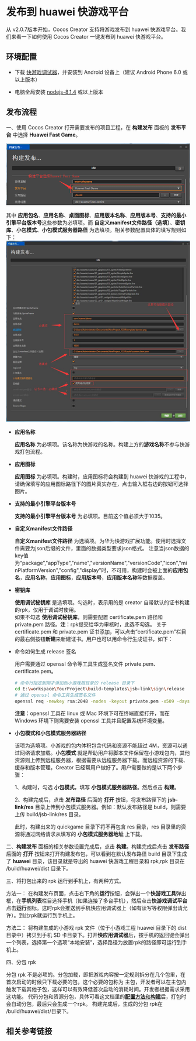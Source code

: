 # 发布到 huawei 快游戏平台

从 v2.0.7版本开始，Cocos Creator 支持将游戏发布到 huawei 快游戏平台。我们来看一下如何使用 Cocos Creator 一键发布到 huawei 快游戏平台。

## 环境配置

- 下载 [快游戏调试器](https://obs.cn-north-2.myhwclouds.com/hms-ds-wf/sdk/HwFastAPPEngine_Loader.1213_tool.zip)，并安装到 Android 设备上（建议 Android Phone 6.0 或以上版本）

- 电脑全局安装 [nodejs-8.1.4](https://nodejs.org/zh-cn/download/) 或以上版本

## 发布流程

一、使用 Cocos Creator 打开需要发布的项目工程，在 **构建发布** 面板的 **发布平台** 中选择 **Huawei Fast Game**。

  ![](./publish-huawei-instant-games/build_option.png)


   其中 **应用包名**、**应用名称**、**桌面图标**、**应用版本名称**、**应用版本号**、**支持的最小引擎平台版本号**这些参数为必填项。而  **自定义manifest文件路径（选填）**、**密钥库**、**小包模式**、**小包模式服务器路径** 为选填项。相关参数配置具体的填写规则如下：
    ![](./publish-huawei-instant-games/build_opt_fill.jpg)

- **应用名称**

  **应用名称** 为必填项。该名称为快游戏的名称。构建上方的**游戏名称**不参与快游戏打包流程。
- **应用图标**

  **应用图标** 为必填项。构建时，应用图标将会构建到 huawei 快游戏的工程中，请确保填写的应用图标路径下的图片真实存在，点击输入框右边的按钮可选择图片。  

- **支持的最小引擎平台版本号**

  **支持的最小引擎平台版本号** 为必填项。目前这个值必须大于1035。
  
- **自定义manifest文件路径**
  
  **自定义manifest文件路径** 为选填项。为华为快游戏扩展功能。使用时选择文件需要为json后缀的文件，里面的数据类型要求json格式。
  注意当json数据的key值为“package”,"appType","name","versionName","versionCode","icon","minPlatformVersion","config","display"时，不可用，构建时会被上面的**应用包名**，**应用名称**，**应用图标**，**应用版本号**，**应用版本名称**等数据覆盖。
  
- **密钥库**

  **使用调试秘钥库** 是选填项。勾选时，表示用的是 creator 自带默认的证书构建的rpk，仅用于调试时使用。<br>
  如果不勾选 **使用调试秘钥库**，则需要配置 certificate.pem 路径和 private.pem 路径。**注**：rpk提交给华为审核时，此选不勾选。
  关于 certificate.pem 和 private.pem 证书添加，可以点击“certificate.pem”栏目的最右侧按钮**新建**来新建证书。用户也可以用命令行生成证书，如下：

- 命令如何生成 release 签名

   用户需要通过 openssl 命令等工具生成签名文件 private.pem、certificate.pem。
    
    ```bash
    # 命令行指定到刚才添加到小游戏根目录的 release 目录下
    cd E:\workspace\YourProject\build-templates\jsb-link\sign\release
    # 通过 openssl 命令工具生成签名文件
    openssl req -newkey rsa:2048 -nodes -keyout private.pem -x509 -days 3650 -out certificate.pem
    ```

  **注意**：openssl 工具在 linux 或 Mac 环境下可在终端直接打开，而在 Windows 环境下则需要安装 openssl 工具并且配置系统环境变量。

- **小包模式和小包模式服务器路径**

  该项为选填项。小游戏的包内体积包含代码和资源不能超过 4M，资源可以通过网络请求加载。**小包模式** 就是帮助用户将脚本文件保留在小游戏包内，其他资源则上传到远程服务器，根据需要从远程服务器下载。而远程资源的下载、缓存和版本管理，Creator 已经帮用户做好了。用户需要做的是以下两个步骤：

  1、构建时，勾选 **小包模式**，填写 **小包模式服务器路径**。然后点击 **构建**。

  2、构建完成后，点击 **发布路径** 后面的 **打开** 按钮，将发布路径下的 **jsb-link/res** 目录上传到小包模式服务器。例如：默认发布路径是 build，则需要上传 build/jsb-link/res 目录。

  此时，构建出来的 quickgame 目录下将不再包含 res 目录，res 目录里的资源将通过网络请求从填写的 **小包模式服务器地址** 上下载。

二、**构建发布** 
    面板的相关参数设置完成后，点击 **构建**。构建完成后点击 **发布路径** 后面的 **打开** 按钮来打开构建发布包，可以看到在默认发布路径 build 目录下生成了 **huawei** 目录，该目录就是导出的 huawei 快游戏工程目录和 rpk,rpk 目录在 /build/huawei/dist 目录下。

三、将打包出来的 rpk 运行到手机上，有两种方式。

   方法一： 在构建发布页面，点击右下角的**运行**按钮，会弹出一个**快游戏工具**弹出框，在**手机列表**栏目选择手机（如果连接了多台手机），然后点击**快游戏调试平台**点击**运行**图标。这时rpk会推送到手机快应用调试器上（如有读写等权限弹出请允许）。到此rpk就运行到手机上。
   
   方法二：
   将构建生成的小游戏 rpk 文件（位于小游戏工程 huawei 目录下的 dist 目录中）拷贝到手机 SD 卡目录下。打开**快应用调试器**后，按手机的返回键会弹出一个列表，选择第一个选项“本地安装”，选择路径为放置rpk的路径即可运行到手机上。
        
四、分包 rpk

分包 rpk 不是必项的。分包加载，即把游戏内容按一定规则拆分在几个包里，在首次启动的时候只下载必要的包，这个必要的包称为 主包，开发者可以在主包内触发下载其他子包，这样可以有效降低首次启动的消耗时间。开发者根据需求采用这功能。
代码分包和资源分包，具体可看这文档里的[**配置方法**和**构建**](https://github.com/cocos-creator/creator-docs/blob/next/zh/scripting/subpackage.md)后，打包时会自动分包，最后只会生成一个rpk。
构建完成后，生成的分包 rpk在 /build/huawei/dist/目录下。

## 相关参考链接




